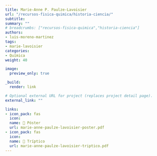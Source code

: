 ```yaml
---
title: Marie-Anne P. Paulze-Lavoisier
url: "/recursos-fisica-quimica/historia-ciencia/"
subtitle:
summary: ""
# breadcrumbs: ["recursos-fisica-quimica","historia-ciencia"]
authors:
- luis-moreno-martinez
tags:
- marie-lavoisier
categories:
- Química
weight: 40

image:
  preview_only: true

_build:
  render: link

# Optional external URL for project (replaces project detail page).
external_link: ""

links:
- icon_pack: fas
  icon:
  name: 📜 Póster
  url: marie-anne-paulze-lavoisier-poster.pdf
- icon_pack: fas
  icon:
  name: 📖 Tríptico
  url: marie-anne-paulze-lavoisier-triptico.pdf
---
```

